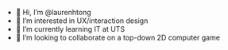 - 👋 Hi, I’m @laurenhtong
- 👀 I’m interested in UX/interaction design
- 🌱 I’m currently learning IT at UTS
- 💞️ I’m looking to collaborate on a top-down 2D computer game

<!---
laurenhtong/laurenhtong is a ✨ special ✨ repository because its `README.md` (this file) appears on your GitHub profile.
You can click the Preview link to take a look at your changes.
--->
